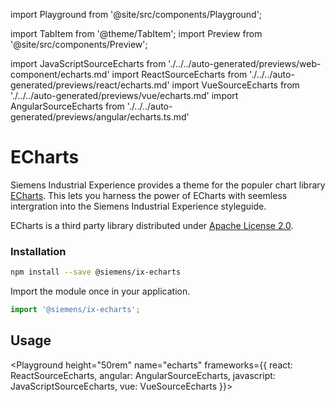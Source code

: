 import Playground from '@site/src/components/Playground';

import TabItem from '@theme/TabItem';
import Preview from '@site/src/components/Preview';

import JavaScriptSourceEcharts from './../../auto-generated/previews/web-component/echarts.md'
import ReactSourceEcharts from './../../auto-generated/previews/react/echarts.md'
import VueSourceEcharts from './../../auto-generated/previews/vue/echarts.md'
import AngularSourceEcharts from './../../auto-generated/previews/angular/echarts.ts.md'

# ECharts

Siemens Industrial Experience provides a theme for the populer chart library [ECharts](https://echarts.apache.org/handbook/en/get-started).
This lets you harness the power of ECharts with seemless intergration into the Siemens Industrial Experience styleguide.

<div className="siemens-brand-section">

ECharts is a third party library distributed under [Apache License 2.0](https://www.apache.org/licenses).

</div>

### Installation

```sh
npm install --save @siemens/ix-echarts
```

Import the module once in your application.

```typescript
import '@siemens/ix-echarts';
```

## Usage

<Playground
height="50rem"
name="echarts"
frameworks={{
  react: ReactSourceEcharts,
  angular: AngularSourceEcharts,
  javascript: JavaScriptSourceEcharts,
  vue: VueSourceEcharts
}}>
</Playground>

